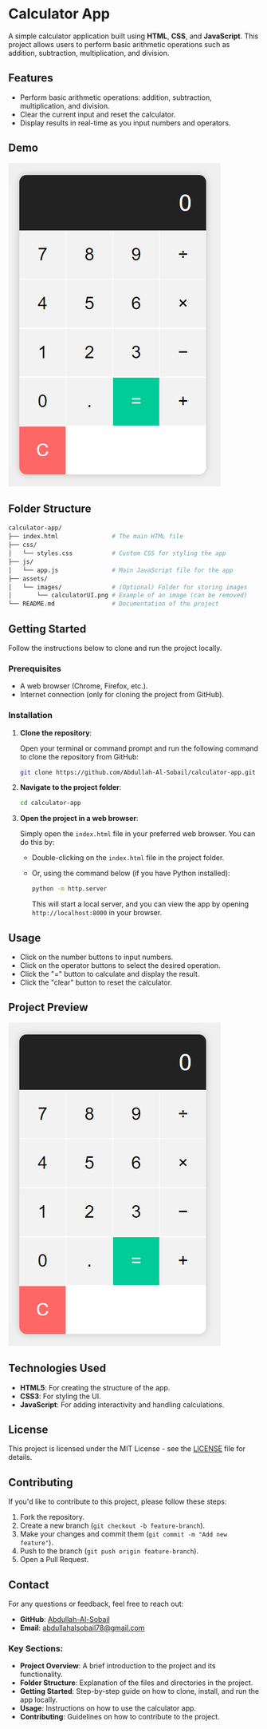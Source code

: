 # Calculator App

A simple calculator application built using **HTML**, **CSS**, and **JavaScript**. This project allows users to perform basic arithmetic operations such as addition, subtraction, multiplication, and division.

## Features

- Perform basic arithmetic operations: addition, subtraction, multiplication, and division.
- Clear the current input and reset the calculator.
- Display results in real-time as you input numbers and operators.

## Demo

![Calculator App Screenshot](assets/images/calculatorUI.png)

## Folder Structure

```bash
calculator-app/
├── index.html               # The main HTML file
├── css/
│   └── styles.css           # Custom CSS for styling the app
├── js/
│   └── app.js               # Main JavaScript file for the app
├── assets/
│   └── images/              # (Optional) Folder for storing images
│       └── calculatorUI.png # Example of an image (can be removed)
└── README.md                # Documentation of the project
```

## Getting Started

Follow the instructions below to clone and run the project locally.

### Prerequisites

- A web browser (Chrome, Firefox, etc.).
- Internet connection (only for cloning the project from GitHub).

### Installation

1. **Clone the repository**:
   
   Open your terminal or command prompt and run the following command to clone the repository from GitHub:

   ```bash
   git clone https://github.com/Abdullah-Al-Sobail/calculator-app.git
   ```

2. **Navigate to the project folder**:

   ```bash
   cd calculator-app
   ```

3. **Open the project in a web browser**:

   Simply open the `index.html` file in your preferred web browser. You can do this by:

   - Double-clicking on the `index.html` file in the project folder.
   - Or, using the command below (if you have Python installed):

     ```bash
     python -m http.server
     ```

     This will start a local server, and you can view the app by opening `http://localhost:8000` in your browser.

## Usage

- Click on the number buttons to input numbers.
- Click on the operator buttons to select the desired operation.
- Click the "=" button to calculate and display the result.
- Click the "clear" button to reset the calculator.

## Project Preview

![Project Preview](assets/images/calculatorUI.png)

## Technologies Used

- **HTML5**: For creating the structure of the app.
- **CSS3**: For styling the UI.
- **JavaScript**: For adding interactivity and handling calculations.

## License

This project is licensed under the MIT License - see the [LICENSE](LICENSE) file for details.

## Contributing

If you'd like to contribute to this project, please follow these steps:

1. Fork the repository.
2. Create a new branch (`git checkout -b feature-branch`).
3. Make your changes and commit them (`git commit -m "Add new feature"`).
4. Push to the branch (`git push origin feature-branch`).
5. Open a Pull Request.

## Contact

For any questions or feedback, feel free to reach out:

- **GitHub**: [Abdullah-Al-Sobail](https://github.com/Abdullah-Al-Sobail)
- **Email**: abdullahalsobail78@gmail.com


### Key Sections:

- **Project Overview**: A brief introduction to the project and its functionality.
- **Folder Structure**: Explanation of the files and directories in the project.
- **Getting Started**: Step-by-step guide on how to clone, install, and run the app locally.
- **Usage**: Instructions on how to use the calculator app.
- **Contributing**: Guidelines on how to contribute to the project.

